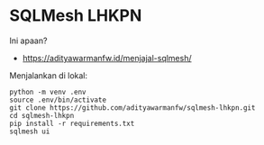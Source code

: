 # SQLMesh LHKPN

Ini apaan?
- https://adityawarmanfw.id/menjajal-sqlmesh/

Menjalankan di lokal:
```
python -m venv .env
source .env/bin/activate
git clone https://github.com/adityawarmanfw/sqlmesh-lhkpn.git
cd sqlmesh-lhkpn
pip install -r requirements.txt
sqlmesh ui
```